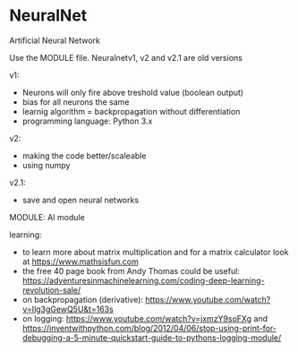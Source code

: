 # NeuralNet
Artificial Neural Network

Use the MODULE file.
Neuralnetv1, v2 and v2.1 are old versions

v1:
- Neurons will only fire above treshold value (boolean output)
- bias for all neurons the same
- learnig algorithm = backpropagation without differentiation 
- programming language: Python 3.x

v2:
- making the code better/scaleable
- using numpy

v2.1:
- save and open neural networks

MODULE: AI module

learning:
- to learn more about matrix multiplication and for a matrix calculator look at https://www.mathsisfun.com
- the free 40 page book from Andy Thomas could be useful: https://adventuresinmachinelearning.com/coding-deep-learning-revolution-sale/
- on backpropagation (derivative): https://www.youtube.com/watch?v=Ilg3gGewQ5U&t=163s
- on logging: https://www.youtube.com/watch?v=jxmzY9soFXg and https://inventwithpython.com/blog/2012/04/06/stop-using-print-for-debugging-a-5-minute-quickstart-guide-to-pythons-logging-module/
